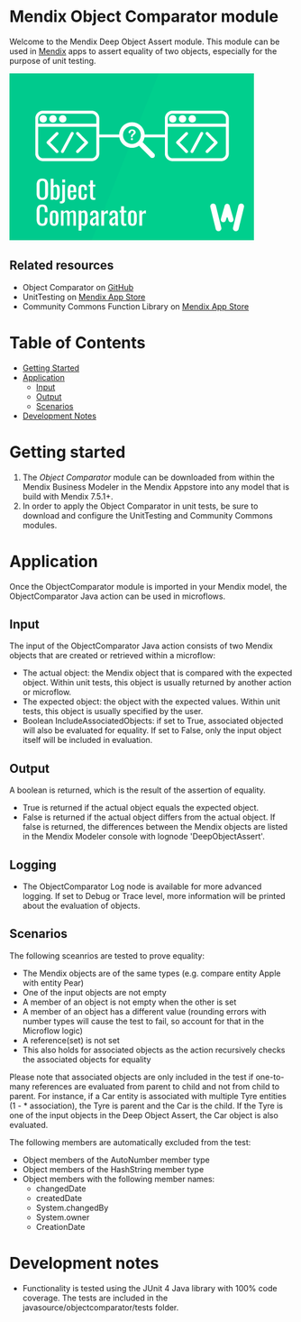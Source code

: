 # Mendix Object Comparator module

Welcome to the Mendix Deep Object Assert module. This module can be used in [Mendix](http://www.mendix.com) apps to assert equality of two objects, especially for the purpose of unit testing.

![Object Comparator logo][1]

## Related resources
* Object Comparator on [GitHub](https://github.com/WebFlight/ObjectComparator)
* UnitTesting on [Mendix App Store](https://appstore.home.mendix.com/link/app/390/Mendix/UnitTesting)
* Community Commons Function Library on [Mendix App Store](https://appstore.home.mendix.com/link/app/170/Mendix/Community-Commons-Function-Library)

# Table of Contents

* [Getting Started](#getting-started)
* [Application](#application)
	- [Input](#input)
	- [Output](#output)
	- [Scenarios](#scenarios)
* [Development Notes](#development-notes)

# Getting started
1. The *Object Comparator* module can be downloaded from within the Mendix Business Modeler in the Mendix Appstore into any model that is build with Mendix 7.5.1+.
2. In order to apply the Object Comparator in unit tests, be sure to download and configure the UnitTesting and Community Commons modules.

# Application
Once the ObjectComparator module is imported in your Mendix model, the ObjectComparator Java action can be used in microflows. 

## Input
The input of the ObjectComparator Java action consists of two Mendix objects that are created or retrieved within a microflow:
* The actual object: the Mendix object that is compared with the expected object. Within unit tests, this object is usually returned by another action or microflow.
* The expected object: the object with the expected values. Within unit tests, this object is usually specified by the user. 
* Boolean IncludeAssociatedObjects: if set to True, associated objected will also be evaluated for equality. If set to False, only the input object itself will be included in evaluation.

## Output
A boolean is returned, which is the result of the assertion of equality.
* True is returned if the actual object equals the expected object.
* False is returned if the actual object differs from the actual object. If false is returned, the differences between the Mendix objects are listed in the Mendix Modeler console with lognode 'DeepObjectAssert'. 

## Logging
* The ObjectComparator Log node is available for more advanced logging. If set to Debug or Trace level, more information will be printed about the evaluation of objects.

## Scenarios
The following sceanrios are tested to prove equality:
* The Mendix objects are of the same types (e.g. compare entity Apple with entity Pear)
* One of the input objects are not empty
* A member of an object is not empty when the other is set
* A member of an object has a different value (rounding errors with number types will cause the test to fail, so account for that in the Microflow logic)
* A reference(set) is not set
* This also holds for associated objects as the action recursively checks the associated objects for equality

Please note that associated objects are only included in the test if one-to-many references are evaluated from parent to child and not from child to parent. For instance, if a Car entity is associated with multiple Tyre entities (1 - * association), the Tyre is parent and the Car is the child. If the Tyre is one of the input objects in the Deep Object Assert, the Car object is also evaluated.

The following members are automatically excluded from the test:
* Object members of the AutoNumber member type
* Object members of the HashString member type
* Object members with the following member names:
	- changedDate
	- createdDate
	- System.changedBy
	- System.owner
	- CreationDate

# Development notes
* Functionality is tested using the JUnit 4 Java library with 100% code coverage. The tests are included in the javasource/objectcomparator/tests folder.

 [1]: docs/logo.png
